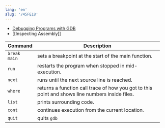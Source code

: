 ```yaml
---
lang: 'en'
slug: '/45FE18'
---
```


- [Debugging Programs with GDB](https://www.cs.rochester.edu/u/nelson/courses/csc_173/review/gdb.html)
- [[Inspecting Assembly]]

| Command      | Description                                                                                     |
| ------------ | ----------------------------------------------------------------------------------------------- |
| `break main` | sets a breakpoint at the start of the main function.                                            |
| `run`        | restarts the program when stopped in mid-execution.                                             |
| `next`       | runs until the next source line is reached.                                                     |
| `where`      | returns a function call trace of how you got to this point and shows line numbers inside files. |
| `list`       | prints surrounding code.                                                                        |
| `cont`       | continues execution from the current location.                                                  |
| `quit`       | quits `gdb`                                                                                     |
